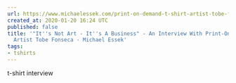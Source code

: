 ```yaml
---
url: https://www.michaelessek.com/print-on-demand-t-shirt-artist-tobe-fonseca/
created_at: 2020-01-20 16:24 UTC
published: false
title: '"It''s Not Art - It''s A Business" - An Interview With Print-On-Demand T-Shirt
  Artist Tobe Fonseca - Michael Essek'
tags:
- tshirts
---
```


t-shirt interview

